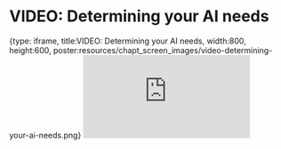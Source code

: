 # VIDEO: Determining your AI needs
 
{type: iframe, title:VIDEO: Determining your AI needs, width:800, height:600, poster:resources/chapt_screen_images/video-determining-your-ai-needs.png}
![](https://hutchdatascience.org/AI_for_Decision_Makers/no_toc/video-determining-your-ai-needs.html)
 

 
